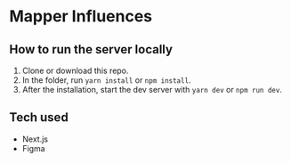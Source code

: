 # Mapper Influences

## How to run the server locally
1. Clone or download this repo. 
2. In the folder, run `yarn install` or `npm install`.
3. After the installation, start the dev server with `yarn dev` or `npm run dev`.

## Tech used
- Next.js
- Figma
